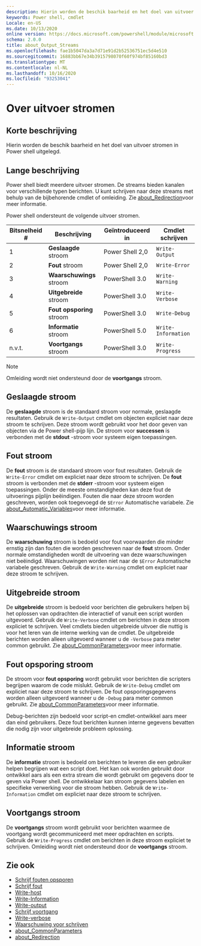 ```yaml
---
description: Hierin worden de beschik baarheid en het doel van uitvoer stromen in Power shell uitgelegd.
keywords: Power shell, cmdlet
Locale: en-US
ms.date: 10/13/2020
online version: https://docs.microsoft.com/powershell/module/microsoft.powershell.core/about/about_output_streams?view=powershell-7&WT.mc_id=ps-gethelp
schema: 2.0.0
title: about_Output_Streams
ms.openlocfilehash: fae1b5047da3a7d71e91d2b52536751ec5d4e510
ms.sourcegitcommit: 16883bb67e34b3915798070f60f974bf85160bd3
ms.translationtype: MT
ms.contentlocale: nl-NL
ms.lasthandoff: 10/16/2020
ms.locfileid: "93253041"
---
```

# <a name="about-output-streams"></a>Over uitvoer stromen

## <a name="short-description"></a>Korte beschrijving
Hierin worden de beschik baarheid en het doel van uitvoer stromen in Power shell uitgelegd.

## <a name="long-description"></a>Lange beschrijving

Power shell biedt meerdere uitvoer stromen. De streams bieden kanalen voor verschillende typen berichten. U kunt schrijven naar deze streams met behulp van de bijbehorende cmdlet of omleiding. Zie [about_Redirection](about_Redirection.md)voor meer informatie.

Power shell ondersteunt de volgende uitvoer stromen.

| Bitsnelheid # |      Beschrijving       | Geïntroduceerd in  |    Cmdlet schrijven     |
| -------- | ---------------------- | -------------- | ------------------- |
| 1        | **Geslaagde** stroom     | Power Shell 2,0 | `Write-Output`      |
| 2        | **Fout** stroom       | Power Shell 2,0 | `Write-Error`       |
| 3        | **Waarschuwings** stroom     | PowerShell 3.0 | `Write-Warning`     |
| 4        | **Uitgebreide** stroom     | PowerShell 3.0 | `Write-Verbose`     |
| 5        | **Fout opsporing** stroom       | PowerShell 3.0 | `Write-Debug`       |
| 6        | **Informatie** stroom | PowerShell 5.0 | `Write-Information` |
| n.v.t.      | **Voortgangs** stroom    | PowerShell 3.0 | `Write-Progress`    |

> [!NOTE]
> Omleiding wordt niet ondersteund door de **voortgangs** stroom.

## <a name="success-stream"></a>Geslaagde stroom

De **geslaagde** stroom is de standaard stroom voor normale, geslaagde resultaten.
Gebruik de `Write-Output` cmdlet om objecten expliciet naar deze stroom te schrijven. Deze stroom wordt gebruikt voor het door geven van objecten via de Power shell-pijp lijn. De stroom voor **successen** is verbonden met de **stdout** -stroom voor systeem eigen toepassingen.

## <a name="error-stream"></a>Fout stroom

De **fout** stroom is de standaard stroom voor fout resultaten. Gebruik de `Write-Error` cmdlet om expliciet naar deze stroom te schrijven. De **fout** stroom is verbonden met de **stderr** -stroom voor systeem eigen toepassingen. Onder de meeste omstandigheden kan deze fout de uitvoerings pijplijn beëindigen. Fouten die naar deze stroom worden geschreven, worden ook toegevoegd de `$Error` Automatische variabele. Zie [about_Automatic_Variables](about_Automatic_Variables.md)voor meer informatie.

## <a name="warning-stream"></a>Waarschuwings stroom

De **waarschuwing** stroom is bedoeld voor fout voorwaarden die minder ernstig zijn dan fouten die worden geschreven naar de **fout** stroom. Onder normale omstandigheden wordt de uitvoering van deze waarschuwingen niet beëindigd. Waarschuwingen worden niet naar de `$Error` Automatische variabele geschreven. Gebruik de `Write-Warning` cmdlet om expliciet naar deze stroom te schrijven.

## <a name="verbose-stream"></a>Uitgebreide stroom

De **uitgebreide** stroom is bedoeld voor berichten die gebruikers helpen bij het oplossen van opdrachten die interactief of vanuit een script worden uitgevoerd. Gebruik de `Write-Verbose` cmdlet om berichten in deze stroom expliciet te schrijven. Veel cmdlets bieden uitgebreide uitvoer die nuttig is voor het leren van de interne werking van de cmdlet. De uitgebreide berichten worden alleen uitgevoerd wanneer u de `-Verbose` para meter common gebruikt. Zie [about_CommonParameters](about_CommonParameters.md)voor meer informatie.

## <a name="debug-stream"></a>Fout opsporing stroom

De stroom voor **fout opsporing** wordt gebruikt voor berichten die scripters begrijpen waarom de code mislukt. Gebruik de `Write-Debug` cmdlet om expliciet naar deze stroom te schrijven. De fout opsporingsgegevens worden alleen uitgevoerd wanneer u de `-Debug` para meter common gebruikt. Zie [about_CommonParameters](about_CommonParameters.md)voor meer informatie.

Debug-berichten zijn bedoeld voor script-en cmdlet-ontwikkel aars meer dan eind gebruikers. Deze fout berichten kunnen interne gegevens bevatten die nodig zijn voor uitgebreide probleem oplossing.

## <a name="information-stream"></a>Informatie stroom

De **informatie** stroom is bedoeld om berichten te leveren die een gebruiker helpen begrijpen wat een script doet. Het kan ook worden gebruikt door ontwikkel aars als een extra stream die wordt gebruikt om gegevens door te geven via Power shell. De ontwikkelaar kan stroom gegevens labelen en specifieke verwerking voor die stroom hebben. Gebruik de `Write-Information` cmdlet om expliciet naar deze stroom te schrijven.

## <a name="progress-stream"></a>Voortgangs stroom

De **voortgangs** stroom wordt gebruikt voor berichten waarmee de voortgang wordt gecommuniceerd met meer opdrachten en scripts. Gebruik de `Write-Progress` cmdlet om berichten in deze stroom expliciet te schrijven. Omleiding wordt niet ondersteund door de **voortgangs** stroom.

## <a name="see-also"></a>Zie ook

- [Schrijf fouten opsporen](xref:Microsoft.PowerShell.Utility.Write-Debug)
- [Schrijf fout](xref:Microsoft.PowerShell.Utility.Write-Error)
- [Write-host](xref:Microsoft.PowerShell.Utility.Write-Host)
- [Write-Information](xref:Microsoft.PowerShell.Utility.Write-Information)
- [Write-output](xref:Microsoft.PowerShell.Utility.Write-Output)
- [Schrijf voortgang](xref:Microsoft.PowerShell.Utility.Write-Progress)
- [Write-verbose](xref:Microsoft.PowerShell.Utility.Write-Verbose)
- [Waarschuwing voor schrijven](xref:Microsoft.PowerShell.Utility.Write-Warning)
- [about_CommonParameters](about_CommonParameters.md)
- [about_Redirection](about_Redirection.md)
